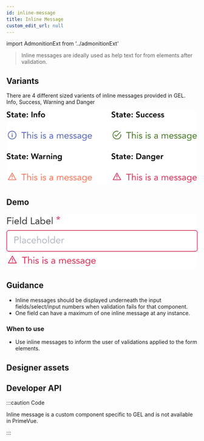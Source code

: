 ```yaml
---
id: inline-message
title: Inline Message
custom_edit_url: null
---
```


import AdmonitionExt from '../admonitionExt'

> Inline messages are ideally used as help text for from elements after validation.


## Variants

There are 4 different sized varients of inline messages provided in GEL. Info, Success, Warning and Danger

![Inline message types](img/inline-message-types.svg)


## Demo

![Inline message demo](img/inline-message-demo.svg)


## Guidance

* Inline messages should be displayed underneath the input fields/select/input numbers when validation fails for that component.
* One field can have a maximum of one inline message at any instance.

### When to use

* Use inline messages to inform the user of validations applied to the form elements.


## Designer assets

<AdmonitionExt type="figma" url="https://www.figma.com/file/kzLxtqv6YGL0wotiqzgEo4/GEL-UI-Doc?node-id=664%3A64276" />


## Developer API

:::caution Code

Inline message is a custom component specific to GEL and is not available in PrimeVue.

:::